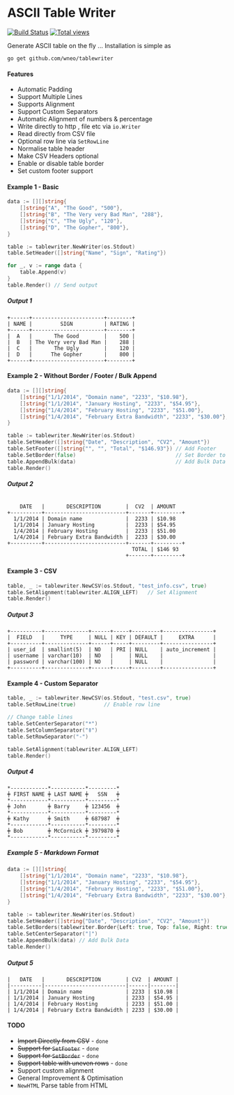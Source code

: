 ASCII Table Writer
=========

[![Build Status](https://travis-ci.org/olekukonko/tablewriter.png?branch=master)](https://travis-ci.org/olekukonko/tablewriter) [![Total views](https://sourcegraph.com/api/repos/github.com/olekukonko/tablewriter/counters/views.png)](https://sourcegraph.com/github.com/olekukonko/tablewriter)

Generate ASCII table on the fly ...  Installation is simple as

    go get github.com/wneo/tablewriter


#### Features
- Automatic Padding
- Support Multiple Lines
- Supports Alignment
- Support Custom Separators
- Automatic Alignment of numbers & percentage
- Write directly to http , file etc via `io.Writer`
- Read directly from CSV file
- Optional row line via `SetRowLine`
- Normalise table header
- Make CSV Headers optional
- Enable or disable table border
- Set custom footer support


#### Example   1 - Basic
```go
data := [][]string{
    []string{"A", "The Good", "500"},
    []string{"B", "The Very very Bad Man", "288"},
    []string{"C", "The Ugly", "120"},
    []string{"D", "The Gopher", "800"},
}

table := tablewriter.NewWriter(os.Stdout)
table.SetHeader([]string{"Name", "Sign", "Rating"})

for _, v := range data {
    table.Append(v)
}
table.Render() // Send output
```

##### Output  1
```
+------+-----------------------+--------+
| NAME |         SIGN          | RATING |
+------+-----------------------+--------+
|  A   |       The Good        |    500 |
|  B   | The Very very Bad Man |    288 |
|  C   |       The Ugly        |    120 |
|  D   |      The Gopher       |    800 |
+------+-----------------------+--------+
```

#### Example 2 - Without Border / Footer / Bulk Append
```go
data := [][]string{
    []string{"1/1/2014", "Domain name", "2233", "$10.98"},
    []string{"1/1/2014", "January Hosting", "2233", "$54.95"},
    []string{"1/4/2014", "February Hosting", "2233", "$51.00"},
    []string{"1/4/2014", "February Extra Bandwidth", "2233", "$30.00"},
}

table := tablewriter.NewWriter(os.Stdout)
table.SetHeader([]string{"Date", "Description", "CV2", "Amount"})
table.SetFooter([]string{"", "", "Total", "$146.93"}) // Add Footer
table.SetBorder(false)                                // Set Border to false
table.AppendBulk(data)                                // Add Bulk Data
table.Render()
```

##### Output 2
```

    DATE   |       DESCRIPTION        |  CV2  | AMOUNT
+----------+--------------------------+-------+---------+
  1/1/2014 | Domain name              |  2233 | $10.98
  1/1/2014 | January Hosting          |  2233 | $54.95
  1/4/2014 | February Hosting         |  2233 | $51.00
  1/4/2014 | February Extra Bandwidth |  2233 | $30.00
+----------+--------------------------+-------+---------+
                                        TOTAL | $146 93
                                      +-------+---------+

```


#### Example 3 - CSV
```go
table, _ := tablewriter.NewCSV(os.Stdout, "test_info.csv", true)
table.SetAlignment(tablewriter.ALIGN_LEFT)   // Set Alignment
table.Render()
```

##### Output 3
```
+----------+--------------+------+-----+---------+----------------+
|  FIELD   |     TYPE     | NULL | KEY | DEFAULT |     EXTRA      |
+----------+--------------+------+-----+---------+----------------+
| user_id  | smallint(5)  | NO   | PRI | NULL    | auto_increment |
| username | varchar(10)  | NO   |     | NULL    |                |
| password | varchar(100) | NO   |     | NULL    |                |
+----------+--------------+------+-----+---------+----------------+
```

#### Example 4  - Custom Separator
```go
table, _ := tablewriter.NewCSV(os.Stdout, "test.csv", true)
table.SetRowLine(true)         // Enable row line

// Change table lines
table.SetCenterSeparator("*")
table.SetColumnSeparator("‡")
table.SetRowSeparator("-")

table.SetAlignment(tablewriter.ALIGN_LEFT)
table.Render()
```

##### Output 4
```
*------------*-----------*---------*
╪ FIRST NAME ╪ LAST NAME ╪   SSN   ╪
*------------*-----------*---------*
╪ John       ╪ Barry     ╪ 123456  ╪
*------------*-----------*---------*
╪ Kathy      ╪ Smith     ╪ 687987  ╪
*------------*-----------*---------*
╪ Bob        ╪ McCornick ╪ 3979870 ╪
*------------*-----------*---------*
```

##### Example 5 - Markdown Format
```go
data := [][]string{
	[]string{"1/1/2014", "Domain name", "2233", "$10.98"},
	[]string{"1/1/2014", "January Hosting", "2233", "$54.95"},
	[]string{"1/4/2014", "February Hosting", "2233", "$51.00"},
	[]string{"1/4/2014", "February Extra Bandwidth", "2233", "$30.00"},
}

table := tablewriter.NewWriter(os.Stdout)
table.SetHeader([]string{"Date", "Description", "CV2", "Amount"})
table.SetBorders(tablewriter.Border{Left: true, Top: false, Right: true, Bottom: false})
table.SetCenterSeparator("|")
table.AppendBulk(data) // Add Bulk Data
table.Render()
```

##### Output 5
```
|   DATE   |       DESCRIPTION        | CV2  | AMOUNT |
|----------|--------------------------|------|--------|
| 1/1/2014 | Domain name              | 2233 | $10.98 |
| 1/1/2014 | January Hosting          | 2233 | $54.95 |
| 1/4/2014 | February Hosting         | 2233 | $51.00 |
| 1/4/2014 | February Extra Bandwidth | 2233 | $30.00 |
```

#### TODO
- ~~Import Directly from CSV~~  - `done`
- ~~Support for `SetFooter`~~  - `done`
- ~~Support for `SetBorder`~~  - `done`
- ~~Support table with uneven rows~~ - `done`
- Support custom alignment
- General Improvement & Optimisation
- `NewHTML` Parse table from HTML
